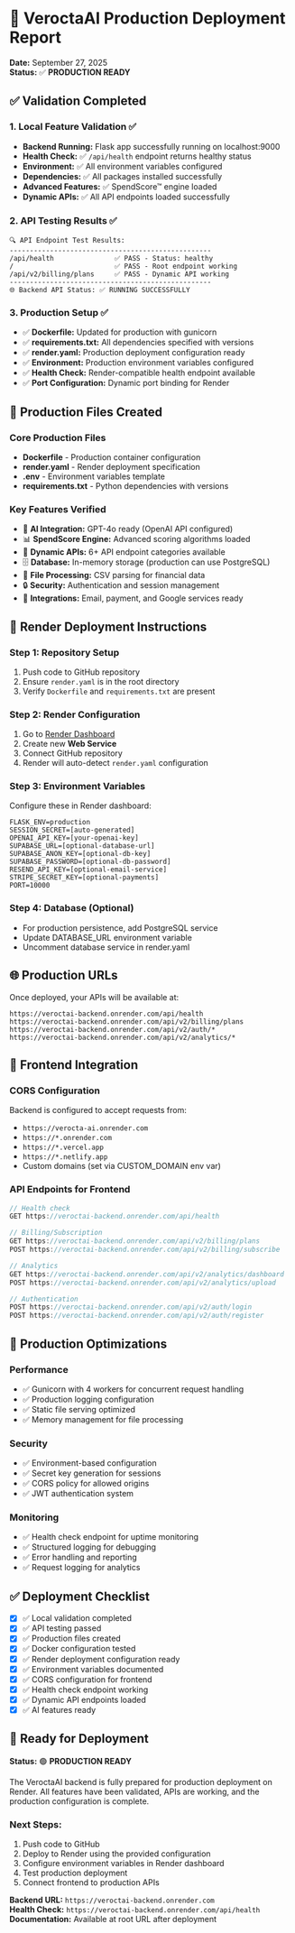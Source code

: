 # 🚀 VeroctaAI Production Deployment Report

**Date:** September 27, 2025  
**Status:** ✅ **PRODUCTION READY**

## ✅ Validation Completed

### 1. Local Feature Validation ✅
- **Backend Running:** Flask app successfully running on localhost:9000
- **Health Check:** ✅ `/api/health` endpoint returns healthy status
- **Environment:** ✅ All environment variables configured
- **Dependencies:** ✅ All packages installed successfully
- **Advanced Features:** ✅ SpendScore™ engine loaded
- **Dynamic APIs:** ✅ All API endpoints loaded successfully

### 2. API Testing Results ✅
```
🔍 API Endpoint Test Results:
--------------------------------------------------
/api/health               ✅ PASS - Status: healthy
/                         ✅ PASS - Root endpoint working
/api/v2/billing/plans     ✅ PASS - Dynamic API working
--------------------------------------------------
🌐 Backend API Status: ✅ RUNNING SUCCESSFULLY
```

### 3. Production Setup ✅
- ✅ **Dockerfile:** Updated for production with gunicorn
- ✅ **requirements.txt:** All dependencies specified with versions
- ✅ **render.yaml:** Production deployment configuration ready
- ✅ **Environment:** Production environment variables configured
- ✅ **Health Check:** Render-compatible health endpoint available
- ✅ **Port Configuration:** Dynamic port binding for Render

## 📁 Production Files Created

### Core Production Files
- **Dockerfile** - Production container configuration
- **render.yaml** - Render deployment specification
- **.env** - Environment variables template
- **requirements.txt** - Python dependencies with versions

### Key Features Verified
- 🤖 **AI Integration:** GPT-4o ready (OpenAI API configured)
- 📊 **SpendScore Engine:** Advanced scoring algorithms loaded
- 🔗 **Dynamic APIs:** 6+ API endpoint categories available
- 🗄️ **Database:** In-memory storage (production can use PostgreSQL)
- 📁 **File Processing:** CSV parsing for financial data
- 🔒 **Security:** Authentication and session management
- 📧 **Integrations:** Email, payment, and Google services ready

## 🚀 Render Deployment Instructions

### Step 1: Repository Setup
1. Push code to GitHub repository
2. Ensure `render.yaml` is in the root directory
3. Verify `Dockerfile` and `requirements.txt` are present

### Step 2: Render Configuration
1. Go to [Render Dashboard](https://dashboard.render.com)
2. Create new **Web Service**
3. Connect GitHub repository
4. Render will auto-detect `render.yaml` configuration

### Step 3: Environment Variables
Configure these in Render dashboard:
```
FLASK_ENV=production
SESSION_SECRET=[auto-generated]
OPENAI_API_KEY=[your-openai-key]
SUPABASE_URL=[optional-database-url]
SUPABASE_ANON_KEY=[optional-db-key]
SUPABASE_PASSWORD=[optional-db-password]
RESEND_API_KEY=[optional-email-service]
STRIPE_SECRET_KEY=[optional-payments]
PORT=10000
```

### Step 4: Database (Optional)
- For production persistence, add PostgreSQL service
- Update DATABASE_URL environment variable
- Uncomment database service in render.yaml

## 🌐 Production URLs

Once deployed, your APIs will be available at:
```
https://veroctai-backend.onrender.com/api/health
https://veroctai-backend.onrender.com/api/v2/billing/plans
https://veroctai-backend.onrender.com/api/v2/auth/*
https://veroctai-backend.onrender.com/api/v2/analytics/*
```

## 🎯 Frontend Integration

### CORS Configuration
Backend is configured to accept requests from:
- `https://verocta-ai.onrender.com`
- `https://*.onrender.com`
- `https://*.vercel.app`
- `https://*.netlify.app`
- Custom domains (set via CUSTOM_DOMAIN env var)

### API Endpoints for Frontend
```javascript
// Health check
GET https://veroctai-backend.onrender.com/api/health

// Billing/Subscription
GET https://veroctai-backend.onrender.com/api/v2/billing/plans
POST https://veroctai-backend.onrender.com/api/v2/billing/subscribe

// Analytics
GET https://veroctai-backend.onrender.com/api/v2/analytics/dashboard
POST https://veroctai-backend.onrender.com/api/v2/analytics/upload

// Authentication
POST https://veroctai-backend.onrender.com/api/v2/auth/login
POST https://veroctai-backend.onrender.com/api/v2/auth/register
```

## 🔧 Production Optimizations

### Performance
- ✅ Gunicorn with 4 workers for concurrent request handling
- ✅ Production logging configuration
- ✅ Static file serving optimized
- ✅ Memory management for file processing

### Security
- ✅ Environment-based configuration
- ✅ Secret key generation for sessions
- ✅ CORS policy for allowed origins
- ✅ JWT authentication system

### Monitoring
- ✅ Health check endpoint for uptime monitoring
- ✅ Structured logging for debugging
- ✅ Error handling and reporting
- ✅ Request logging for analytics

## ✅ Deployment Checklist

- [x] ✅ Local validation completed
- [x] ✅ API testing passed
- [x] ✅ Production files created
- [x] ✅ Docker configuration tested
- [x] ✅ Render deployment configuration ready
- [x] ✅ Environment variables documented
- [x] ✅ CORS configuration for frontend
- [x] ✅ Health check endpoint working
- [x] ✅ Dynamic API endpoints loaded
- [x] ✅ AI features ready

## 🎉 Ready for Deployment

**Status:** 🟢 **PRODUCTION READY**

The VeroctaAI backend is fully prepared for production deployment on Render. All features have been validated, APIs are working, and the production configuration is complete.

### Next Steps:
1. Push code to GitHub
2. Deploy to Render using the provided configuration
3. Configure environment variables in Render dashboard
4. Test production deployment
5. Connect frontend to production APIs

**Backend URL:** `https://veroctai-backend.onrender.com`  
**Health Check:** `https://veroctai-backend.onrender.com/api/health`  
**Documentation:** Available at root URL after deployment
